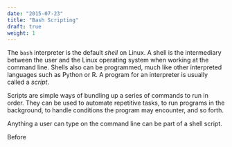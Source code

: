 ```yaml
---
date: "2015-07-23"
title: "Bash Scripting"
draft: true
weight: 1
---
```


The `bash` interpreter is the default _shell_ on Linux.  A shell is the intermediary between the user and the Linux operating system when working at the command line.  Shells also can be programmed, much like other interpreted languages such as Python or R.  A program for an interpreter is usually called a _script_.

Scripts are simple ways of bundling up a series of commands to run in order.  They can be used to automate repetitive tasks, to run programs in the background, to handle conditions the program may encounter, and so forth.

Anything a user can type on the command line can be part of a shell script.

Before 
